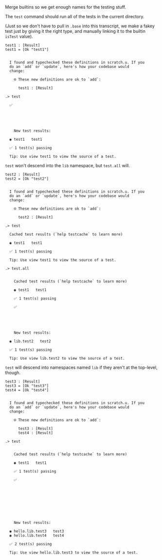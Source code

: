 Merge builtins so we get enough names for the testing stuff.

The `test` command should run all of the tests in the current directory.

(Just so we don't have to pull in `.base` into this transcript, we make a fakey test just by giving it the right type,
and manually linking it to the builtin `isTest` value).

```unison
test1 : [Result]
test1 = [Ok "test1"]
```

```ucm

  I found and typechecked these definitions in scratch.u. If you
  do an `add` or `update`, here's how your codebase would
  change:
  
    ⍟ These new definitions are ok to `add`:
    
      test1 : [Result]

```
```ucm
.> test

  ✅  

  

  

    New test results:
  
  ◉ test1   test1
  
  ✅ 1 test(s) passing
  
  Tip: Use view test1 to view the source of a test.

```
`test` won't descend into the `lib` namespace, but `test.all` will.

```unison
test2 : [Result]
test2 = [Ok "test2"]
```

```ucm

  I found and typechecked these definitions in scratch.u. If you
  do an `add` or `update`, here's how your codebase would
  change:
  
    ⍟ These new definitions are ok to `add`:
    
      test2 : [Result]

```
```ucm
.> test

  Cached test results (`help testcache` to learn more)
  
  ◉ test1   test1
  
  ✅ 1 test(s) passing
  
  Tip: Use view test1 to view the source of a test.

.> test.all

    
    Cached test results (`help testcache` to learn more)
    
    ◉ test1   test1
    
    ✅ 1 test(s) passing
    
    ✅  

  

  

    New test results:
  
  ◉ lib.test2   test2
  
  ✅ 1 test(s) passing
  
  Tip: Use view lib.test2 to view the source of a test.

```
`test` will descend into namespaces named `lib` if they aren't at the top-level, though.

```unison
test3 : [Result]
test3 = [Ok "test3"]
test4 = [Ok "test4"]
```

```ucm

  I found and typechecked these definitions in scratch.u. If you
  do an `add` or `update`, here's how your codebase would
  change:
  
    ⍟ These new definitions are ok to `add`:
    
      test3 : [Result]
      test4 : [Result]

```
```ucm
.> test

    
    Cached test results (`help testcache` to learn more)
    
    ◉ test1   test1
    
    ✅ 1 test(s) passing
    
    ✅  

  

  

  

  

    New test results:
  
  ◉ hello.lib.test3   test3
  ◉ hello.lib.test4   test4
  
  ✅ 2 test(s) passing
  
  Tip: Use view hello.lib.test3 to view the source of a test.

```
